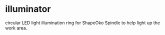 illuminator
===========

circular LED light illumination ring for ShapeOko Spindle to help light up the work area.
